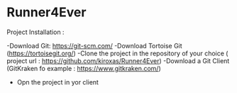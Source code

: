 # Runner4Ever

Project Installation :

-Download Git: https://git-scm.com/
-Download Tortoise Git (https://tortoisegit.org/)
-Clone the project in the repository of your choice ( project url : https://github.com/kiroxas/Runner4Ever)
-Download a Git Client (GitKraken fo example : https://www.gitkraken.com/)
- Opn the project in yor client

